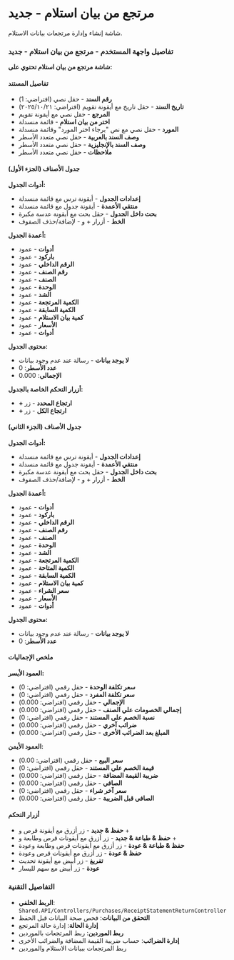 # مرتجع من بيان استلام - جديد
شاشة إنشاء وإدارة مرتجعات بيانات الاستلام.

### تفاصيل واجهة المستخدم - مرتجع من بيان استلام - جديد
**شاشة مرتجع من بيان استلام تحتوي على:**

#### تفاصيل المستند
- **رقم السند** - حقل نصي (افتراضي: 1)
- **تاريخ السند** - حقل تاريخ مع أيقونة تقويم (افتراضي: ٢٠٢٥/١٠/٢١)
- **المرجع** - حقل نصي مع أيقونة تقويم
- **اختر من بيان استلام** - قائمة منسدلة
- **المورد** - حقل نصي مع نص "برجاء اختر المورد" وقائمة منسدلة
- **وصف السند بالعربية** - حقل نصي متعدد الأسطر
- **وصف السند بالإنجليزية** - حقل نصي متعدد الأسطر
- **ملاحظات** - حقل نصي متعدد الأسطر

#### جدول الأصناف (الجزء الأول)
**أدوات الجدول:**
- **إعدادات الجدول** - أيقونة ترس مع قائمة منسدلة
- **منتقي الأعمدة** - أيقونة جدول مع قائمة منسدلة
- **بحث داخل الجدول** - حقل بحث مع أيقونة عدسة مكبرة
- **الخط** - أزرار + و - لإضافة/حذف الصفوف

**أعمدة الجدول:**
- **أدوات** - عمود
- **باركود** - عمود
- **الرقم الداخلي** - عمود
- **رقم الصنف** - عمود
- **الصنف** - عمود
- **الوحدة** - عمود
- **الشد** - عمود
- **الكمية المرتجعة** - عمود
- **الكمية السابقة** - عمود
- **كمية بيان الاستلام** - عمود
- **الأسعار** - عمود
- **أدوات** - عمود

**محتوى الجدول:**
- **لا يوجد بيانات** - رسالة عند عدم وجود بيانات
- **عدد الأسطر**: 0
- **الإجمالي**: 0.000

**أزرار التحكم الخاصة بالجدول:**
- **+ ارتجاع المحدد** - زر
- **+ ارتجاع الكل** - زر

#### جدول الأصناف (الجزء الثاني)
**أدوات الجدول:**
- **إعدادات الجدول** - أيقونة ترس مع قائمة منسدلة
- **منتقي الأعمدة** - أيقونة جدول مع قائمة منسدلة
- **بحث داخل الجدول** - حقل بحث مع أيقونة عدسة مكبرة
- **الخط** - أزرار + و - لإضافة/حذف الصفوف

**أعمدة الجدول:**
- **أدوات** - عمود
- **باركود** - عمود
- **الرقم الداخلي** - عمود
- **رقم الصنف** - عمود
- **الصنف** - عمود
- **الوحدة** - عمود
- **الشد** - عمود
- **الكمية المرتجعة** - عمود
- **الكمية المتاحة** - عمود
- **الكمية السابقة** - عمود
- **كمية بيان الاستلام** - عمود
- **سعر الشراء** - عمود
- **الأسعار** - عمود
- **أدوات** - عمود

**محتوى الجدول:**
- **لا يوجد بيانات** - رسالة عند عدم وجود بيانات
- **عدد الأسطر**: 0

#### ملخص الإجماليات
**العمود الأيسر:**
- **سعر تكلفة الوحدة** - حقل رقمي (افتراضي: 0)
- **سعر تكلفة المفرد** - حقل رقمي (افتراضي: 0)
- **الإجمالي** - حقل رقمي (افتراضي: 0.000)
- **إجمالي الخصومات علي الصنف** - حقل رقمي (افتراضي: 0.000)
- **نسبة الخصم على المستند** - حقل رقمي (افتراضي: 0)
- **ضرائب آخري** - حقل رقمي (افتراضي: 0.000)
- **المبلغ بعد الضرائب الأخرى** - حقل رقمي (افتراضي: 0.000)

**العمود الأيمن:**
- **سعر البيع** - حقل رقمي (افتراضي: 0.00)
- **قيمة الخصم علي المستند** - حقل رقمي (افتراضي: 0)
- **ضريبة القيمة المضافة** - حقل رقمي (افتراضي: 0.000)
- **الصافي** - حقل رقمي (افتراضي: 0.000)
- **سعر آخر شراء** - حقل رقمي (افتراضي: 0)
- **الصافي قبل الضريبة** - حقل رقمي (افتراضي: 0.000)

#### أزرار التحكم
- **حفظ & جديد** - زر أزرق مع أيقونة قرص و +
- **حفظ & طباعة & جديد** - زر أزرق مع أيقونات قرص وطابعة و +
- **حفظ & طباعة & عودة** - زر أزرق مع أيقونات قرص وطابعة وعودة
- **حفظ & عودة** - زر أزرق مع أيقونات قرص وعودة
- **تفريغ** - زر أبيض مع أيقونة تحديث
- **عودة** - زر أبيض مع سهم لليسار

### التفاصيل التقنية
- **الربط الخلفي**: `Shared.API/Controllers/Purchases/ReceiptStatementReturnController`
- **التحقق من البيانات**: فحص صحة البيانات قبل الحفظ
- **إدارة الحالة**: إدارة حالة المرتجع
- **ربط الموردين**: ربط المرتجعات بالموردين
- **إدارة الضرائب**: حساب ضريبة القيمة المضافة والضرائب الأخرى
- ربط المرتجعات ببيانات الاستلام والموردين

